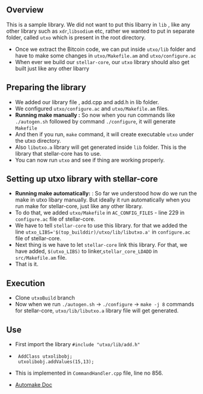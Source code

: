 ## Overview

This is a sample library. We did not want to put this libarry in `lib` , like any other library such as `xdr`,`libsodium` etc, rather we wanted to put in separate folder, called `utxo` which is present in the root directory. 

- Once we extract the Bitcoin code, we can put inside `utxo/lib` folder and have to make some changes in `utxo/Makefile.am` and `utxo/configure.ac`
- When ever we build our `stellar-core`, our `utxo` library should also get built just like any other libarry



## Preparing the library

- We added our library file , add.cpp and add.h in lib folder.
- We configured `utxo/configure.ac` and `utxo/Makefile.am` files.
- **Running make manually :** So now when you run commands like `./autogen.sh` followed by command `./configure`, it will generate `Makefile`
- And then if you run, `make` command, it will create executable `utxo` under the utxo directory.
- Also `libutxo.a` library will get generated inside `lib` folder. This is the library that stellar-core has to use.
- You can now run `utxo` and see if thing are working properly.

## Setting up utxo library with stellar-core

- **Running make automatically:** : So far we understood how do we run the make in utxo libary manually. But ideally it run automatically when you run make for stellar-core, just like any other library.
- To do that, we added `utxo/Makefile` in `AC_CONFIG_FILES` - line 229 in `configure.ac` file of stellar-core.
- We have to tell `stellar-core` to use this library. for that we added the line `utxo_LIBS='$(top_builddir)/utxo/lib/libutxo.a'` in `configure.ac` file of stellar-core.
- Next thing is we have to let `stellar-core` link this library. For that, we have added, `$(utxo_LIBS)` to linker,`stellar_core_LDADD` in `src/Makefile.am` file.
- That is it. 

## Execution

- Clone `utxoBuild` branch
- Now when we run `./autogen.sh` -> `./configure` -> `make -j 8` commands for stellar-core, `utxo/lib/libutxo.a` library file will get generated.

## Use

- First import the library `#include "utxo/lib/add.h"`
- ```
   AddClass utxolibobj;
   utxolibobj.addValues(15,13);
  ```
- This is implemented in `CommandHandler.cpp` file, line no 856.




- [Automake Doc](https://www.gnu.org/software/automake/manual/automake.html#A-Library)